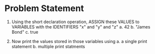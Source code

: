 # Problem Statement

1. Using the short declaration operation, ASSIGN these VALUES to VARIABLES with the IDENTIFIERS "x" and "y" and "z"
    a. 42
    b. "James Bond" 
    c. true

2. Now print the values stored in those variables using
    a. a single print statement
    b. multiple print statments 